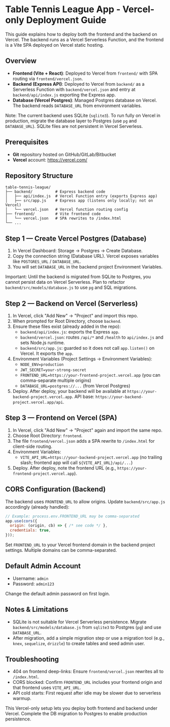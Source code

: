 # Table Tennis League App - Vercel-only Deployment Guide

This guide explains how to deploy both the frontend and the backend on Vercel. The backend runs as a Vercel Serverless Function, and the frontend is a Vite SPA deployed on Vercel static hosting.

## Overview

- **Frontend (Vite + React)**: Deployed to Vercel from `frontend/` with SPA routing via `frontend/vercel.json`.
- **Backend (Express API)**: Deployed to Vercel from `backend/` as a Serverless Function with `backend/vercel.json` and entry at `backend/api/index.js` exporting the Express app.
- **Database (Vercel Postgres)**: Managed Postgres database on Vercel. The backend reads `DATABASE_URL` from environment variables.

Note: The current backend uses SQLite (`sqlite3`). To run fully on Vercel in production, migrate the database layer to Postgres (use `pg` and `DATABASE_URL`). SQLite files are not persistent in Vercel Serverless.

## Prerequisites

- **Git** repository hosted on GitHub/GitLab/Bitbucket
- **Vercel** account: https://vercel.com/

## Repository Structure

```
table-tennis-league/
├── backend/          # Express backend code
│   ├── api/index.js  # Vercel Function entry (exports Express app)
│   ├── src/app.js    # Express app (listens only locally; not on Vercel)
│   └── vercel.json   # Vercel function routing config
├── frontend/         # Vite frontend code
│   └── vercel.json   # SPA rewrites to /index.html
└── ...
```

## Step 1 — Create Vercel Postgres (Database)

1. In Vercel Dashboard: Storage -> Postgres -> Create Database.
2. Copy the connection string (Database URL). Vercel exposes variables like `POSTGRES_URL` / `DATABASE_URL`.
3. You will set `DATABASE_URL` in the backend project Environment Variables.

Important: Until the backend is migrated from SQLite to Postgres, you cannot persist data on Vercel Serverless. Plan to refactor `backend/src/models/database.js` to use `pg` and SQL migrations.

## Step 2 — Backend on Vercel (Serverless)

1. In Vercel, click "Add New" -> "Project" and import this repo.
2. When prompted for Root Directory, choose `backend`.
3. Ensure these files exist (already added in the repo):
   - `backend/api/index.js`: exports the Express `app`.
   - `backend/vercel.json`: routes `/api/*` and `/health` to `api/index.js` and sets Node.js runtime.
   - `backend/src/app.js`: guarded so it does not call `app.listen()` on Vercel. It exports the `app`.
4. Environment Variables (Project Settings -> Environment Variables):
   - `NODE_ENV=production`
   - `JWT_SECRET=your-strong-secret`
   - `FRONTEND_URL=https://your-frontend-project.vercel.app` (you can comma-separate multiple origins)
   - `DATABASE_URL=postgres://...` (from Vercel Postgres)
5. Deploy. After deploy, your backend will be available at `https://your-backend-project.vercel.app`. API base: `https://your-backend-project.vercel.app/api`.

## Step 3 — Frontend on Vercel (SPA)

1. In Vercel, click "Add New" -> "Project" again and import the same repo.
2. Choose Root Directory: `frontend`.
3. The file `frontend/vercel.json` adds a SPA rewrite to `/index.html` for client-side routing.
4. Environment Variables:
   - `VITE_API_URL=https://your-backend-project.vercel.app` (no trailing slash; frontend app will call `${VITE_API_URL}/api/...`)
5. Deploy. After deploy, note the frontend URL (e.g., `https://your-frontend-project.vercel.app`).

## CORS Configuration (Backend)

The backend uses `FRONTEND_URL` to allow origins. Update `backend/src/app.js` accordingly (already handled):

```js
// Example: process.env.FRONTEND_URL may be comma-separated
app.use(cors({
  origin: (origin, cb) => { /* see code */ },
  credentials: true,
}));
```

Set `FRONTEND_URL` to your Vercel frontend domain in the backend project settings. Multiple domains can be comma-separated.

## Default Admin Account

- Username: `admin`
- Password: `admin123`

Change the default admin password on first login.

## Notes & Limitations

- SQLite is not suitable for Vercel Serverless persistence. Migrate `backend/src/models/database.js` from `sqlite3` to Postgres (`pg`) and use `DATABASE_URL`.
- After migration, add a simple migration step or use a migration tool (e.g., `knex`, `sequelize`, `drizzle`) to create tables and seed admin user.

## Troubleshooting

- 404 on frontend deep-links: Ensure `frontend/vercel.json` rewrites all to `/index.html`.
- CORS blocked: Confirm `FRONTEND_URL` includes your frontend origin and that frontend uses `VITE_API_URL`.
- API cold starts: First request after idle may be slower due to serverless warmup.

This Vercel-only setup lets you deploy both frontend and backend under Vercel. Complete the DB migration to Postgres to enable production persistence.

